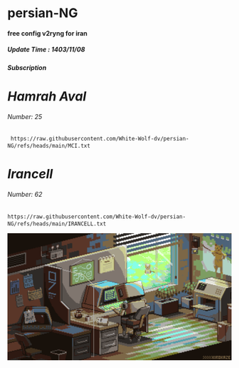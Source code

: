 # persian-NG

#### free config v2ryng for iran


<h5>Update Time : 1403/11/08</h5>

##### Subscription

  # *****Hamrah Aval*****

<h6>Number: 25 </h6>

     https://raw.githubusercontent.com/White-Wolf-dv/persian-NG/refs/heads/main/MCI.txt

# *****Irancell*****

<h6>Number: 62 </h6>

    https://raw.githubusercontent.com/White-Wolf-dv/persian-NG/refs/heads/main/IRANCELL.txt

<p align="center">
<img  src="https://github.com/White-Wolf-dv/White-Wolf-dv/blob/main/14.gif">
</p>
